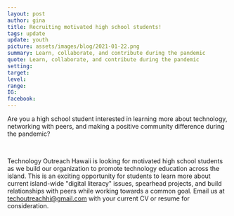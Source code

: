```yaml
---
layout: post
author: gina
title: Recruiting motivated high school students!
tags: update
update: youth
picture: assets/images/blog/2021-01-22.png
summary: Learn, collaborate, and contribute during the pandemic
quote: Learn, collaborate, and contribute during the pandemic
setting:
target:
level:
range:
IG:
facebook:
---
```


Are you a high school student interested in learning more about technology,  networking with peers, and making a positive community difference during the pandemic?

<br>

Technology Outreach Hawaii is looking for motivated high school students as we build our organization to promote technology education across the island. This is an exciting opportunity for students to learn more about current island-wide "digital literacy" issues, spearhead projects, and build relationships with peers while working towards a common goal. Email us at techoutreachhi@gmail.com with your current CV or resume for consideration.
